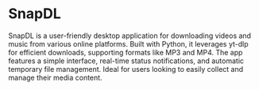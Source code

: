 # SnapDL
SnapDL is a user-friendly desktop application for downloading videos and music from various online platforms. Built with Python, it leverages yt-dlp for efficient downloads, supporting formats like MP3 and MP4. The app features a simple interface, real-time status notifications, and automatic temporary file management. Ideal for users looking to easily collect and manage their media content.


